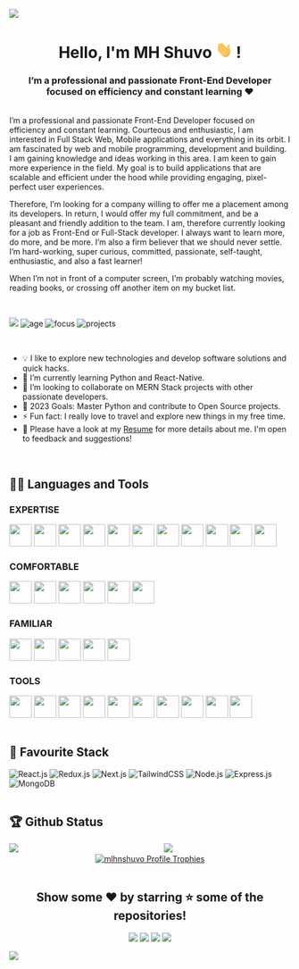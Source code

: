 ![](https://raw.githubusercontent.com/halfrost/halfrost/master/icons/header_.png)

<h1 align="center"> Hello, I'm MH Shuvo <img src="https://raw.githubusercontent.com/ABSphreak/ABSphreak/master/gifs/Hi.gif" width="30px" height="30px" > ! </h1>

<h3 align="center">I’m a professional and passionate Front-End Developer focused on efficiency and constant learning ❤</h3>
<br />

<div align="left">
I’m a professional and passionate Front-End Developer focused on efficiency and constant learning. Courteous and enthusiastic, I am interested in Full Stack Web, Mobile applications and everything in its orbit. I am fascinated by web and mobile programming, development and building. I am gaining knowledge and ideas working in this area. I am keen to gain more experience in the field. My goal is to build applications that are scalable and efficient under the hood while providing engaging, pixel-perfect user experiences.

Therefore, I’m looking for a company willing to offer me a placement among its developers. In return, I would offer my full commitment, and be a pleasant and friendly addition to the team. I am, therefore currently looking for a job as Front-End or Full-Stack developer. I always want to learn more, do more, and be more. I’m also a firm believer that we should never settle. I’m hard-working, super curious, committed, passionate, self-taught, enthusiastic, and also a fast learner!

When I’m not in front of a computer screen, I’m probably watching movies, reading books, or crossing off another item on my bucket list.

<br />

![](https://visitor-badge.glitch.me/badge?page_id=mlhnshuvo.mlhnshuvo)
![age](https://img.shields.io/badge/age-28-blueviolet)
![focus](https://img.shields.io/badge/focus-FullStack-critical)
![projects](https://img.shields.io/badge/projects-27-important)

<br />

- 💡 I like to explore new technologies and develop software solutions and quick hacks.
- 🌱 I’m currently learning Python and React-Native.
- 👯 I’m looking to collaborate on MERN Stack projects with other passionate developers.
- 🥅 2023 Goals: Master Python and contribute to Open Source projects.
- ⚡ Fun fact: I really love to travel and explore new things in my free time.
- 📝 Please have a look at my [Resume](https://drive.google.com/file/d/11ebwfwlPiUD01LPGMEkWl60qS3uS6_9v/view?usp=share_link) for more details about me. I'm open to feedback and suggestions!
</div>

<br />

## 👨‍💻 Languages and Tools

### EXPERTISE

<div align="left">
<img src="https://mlhnshuvo.vercel.app/_next/image?url=%2F_next%2Fstatic%2Fmedia%2Fjs.7771a0ed.png&w=3840&q=75" height="40" width="40">
<img src="https://mlhnshuvo.vercel.app/_next/image?url=%2F_next%2Fstatic%2Fmedia%2Freactjs.e7b27106.png&w=640&q=75" height="40" width="40">
<img src="https://mlhnshuvo.vercel.app/_next/image?url=%2F_next%2Fstatic%2Fmedia%2Fnextjs.6e392717.png&w=828&q=75" height="40" width="40">
<img src="https://mlhnshuvo.vercel.app/_next/image?url=%2F_next%2Fstatic%2Fmedia%2Fredux.c42be609.png&w=640&q=75" height="40" width="40">
<img src="https://mlhnshuvo.vercel.app/_next/image?url=%2F_next%2Fstatic%2Fmedia%2Feasypeasy.daacb02a.png&w=256&q=75" height="40" width="40">
<img src="https://mlhnshuvo.vercel.app/_next/image?url=%2F_next%2Fstatic%2Fmedia%2Fhtml.76e3c066.png&w=640&q=75" height="40" width="40">
<img src="https://mlhnshuvo.vercel.app/_next/image?url=%2F_next%2Fstatic%2Fmedia%2Fcss.0b25d4f1.png&w=1080&q=75" height="40" width="40">
<img src="https://mlhnshuvo.vercel.app/_next/image?url=%2F_next%2Fstatic%2Fmedia%2Ftailwindcss.375d821c.png&w=384&q=75" height="40" width="40">
<img src="https://mlhnshuvo.vercel.app/_next/image?url=%2F_next%2Fstatic%2Fmedia%2Fbootstrap.f5731ebd.png&w=640&q=75" height="40" width="40">
<img src="https://mlhnshuvo.vercel.app/_next/image?url=%2F_next%2Fstatic%2Fmedia%2Fsass.7494b621.png&w=1080&q=75" height="40" width="40"> 
<img src="https://mlhnshuvo.vercel.app/_next/image?url=%2F_next%2Fstatic%2Fmedia%2Fexpressjs.465912fa.png&w=828&q=75" height="40" width="40">
</div>

### COMFORTABLE

<div align="left">
<img src="https://mlhnshuvo.vercel.app/_next/image?url=%2F_next%2Fstatic%2Fmedia%2Fnodejs.26c64468.png&w=3840&q=75" height="40" width="40">
<img src="https://mlhnshuvo.vercel.app/_next/image?url=%2F_next%2Fstatic%2Fmedia%2Fmongodb.51cfbad4.png&w=640&q=75" height="40" width="40">
<img src="https://mlhnshuvo.vercel.app/_next/image?url=%2F_next%2Fstatic%2Fmedia%2Fmongoose.17bb1d77.png&w=256&q=75" height="40" width="40">
<img src="https://mlhnshuvo.vercel.app/_next/image?url=%2F_next%2Fstatic%2Fmedia%2Freactnative.a746265b.png&w=640&q=75" height="40" width="40">
<img src="https://mlhnshuvo.vercel.app/_next/image?url=%2F_next%2Fstatic%2Fmedia%2Fframermotion.f81c69b1.png&w=384&q=75" height="40" width="40">
<img src="https://mlhnshuvo.vercel.app/_next/image?url=%2F_next%2Fstatic%2Fmedia%2Fserver.9f9ac5f7.png&w=640&q=75" height="40" width="40">
</div>

### FAMILIAR

<div align="left">
<img src="https://mlhnshuvo.vercel.app/_next/image?url=%2F_next%2Fstatic%2Fmedia%2Ftypescript.683d8566.png&w=828&q=75" height="40" width="40">
<img src="https://mlhnshuvo.vercel.app/_next/image?url=%2F_next%2Fstatic%2Fmedia%2Fmaterialui.98ead70e.png&w=640&q=75" height="40" width="40">
<img src="https://mlhnshuvo.vercel.app/_next/image?url=%2F_next%2Fstatic%2Fmedia%2Fstyledcomponent.f85bdbc0.png&w=256&q=75" height="40" width="40">
<img src="https://mlhnshuvo.vercel.app/_next/image?url=%2F_next%2Fstatic%2Fmedia%2Fwebpack.564cd908.png&w=1200&q=75" height="40" width="40">
<img src="https://mlhnshuvo.vercel.app/_next/image?url=%2F_next%2Fstatic%2Fmedia%2Fwordpress.f07108b8.png&w=640&q=75" height="40" width="40">
</div>

### TOOLS

<div align="left">
<img src="https://mlhnshuvo.vercel.app/_next/image?url=%2F_next%2Fstatic%2Fmedia%2Fvscode.6e1e451c.png&w=1080&q=75" height="40" width="40">
<img src="https://mlhnshuvo.vercel.app/_next/image?url=%2F_next%2Fstatic%2Fmedia%2Fgit.37625c0a.png&w=384&q=75" height="40" width="40">
<img src="https://mlhnshuvo.vercel.app/_next/image?url=%2F_next%2Fstatic%2Fmedia%2Fgithub.ebcf7a0b.png&w=640&q=75" height="40" width="40">
<img src="https://mlhnshuvo.vercel.app/_next/image?url=%2F_next%2Fstatic%2Fmedia%2Fcromedev.5e3793dd.png&w=640&q=75" height="40" width="40">
<img src="https://mlhnshuvo.vercel.app/_next/image?url=%2F_next%2Fstatic%2Fmedia%2Fpostman.ff1cc667.png&w=640&q=75" height="40" width="40">
<img src="https://mlhnshuvo.vercel.app/_next/image?url=%2F_next%2Fstatic%2Fmedia%2Fnpm.36ba0db4.png&w=3840&q=75" height="40" width="40">
<img src="https://mlhnshuvo.vercel.app/_next/image?url=%2F_next%2Fstatic%2Fmedia%2Fyarn.ae159ba9.png&w=256&q=75" height="40" width="40">
<img src="https://mlhnshuvo.vercel.app/_next/image?url=%2F_next%2Fstatic%2Fmedia%2Ffigma.7866ac50.png&w=3840&q=75" height="40" width="40">
<img src="https://mlhnshuvo.vercel.app/_next/image?url=%2F_next%2Fstatic%2Fmedia%2Fxd.43a7538b.png&w=1080&q=75" height="40" width="40">
<img src="https://mlhnshuvo.vercel.app/_next/image?url=%2F_next%2Fstatic%2Fmedia%2Fslack.218dd730.png&w=828&q=75" height="40" width="40">
</div>
<br />

## 🎀 Favourite Stack

<div align="left">
<img alt="React.js" src="https://img.shields.io/badge/React-20232A?style=for-the-badge&logo=react&logoColor=61DAFB" />
<img alt="Redux.js" src="https://img.shields.io/badge/Redux-593D88?style=for-the-badge&logo=redux&logoColor=white" />
<img alt="Next.js" src="https://img.shields.io/badge/next.js-000000?style=for-the-badge&logo=nextdotjs&logoColor=white" />
<img alt="TailwindCSS" src="https://img.shields.io/badge/Tailwind_CSS-38B2AC?style=for-the-badge&logo=tailwind-css&logoColor=white"/>
<img alt="Node.js" src="https://img.shields.io/badge/Node.js-43853D?style=for-the-badge&logo=node.js&logoColor=white" />
<img alt="Express.js" src="https://img.shields.io/badge/express.js-%23404d59.svg?style=for-the-badge&logo=express&logoColor=%2361DAFB"/>
<img alt="MongoDB" src="https://img.shields.io/badge/MongoDB-4EA94B?style=for-the-badge&logo=mongodb&logoColor=white" />
</div>
  
<br />

## 🏆 Github Status

<img  src="https://github-readme-stats.vercel.app/api?username=mlhnshuvo&show_icons=true&hide_border=true&theme=radical" width="45%" align="right" >
<img  src="https://github-readme-streak-stats.herokuapp.com/?user=mlhnshuvo&theme=radical" width="45%" >

<br />

<div align="center">
  <a href="https://github.com/ryo-ma/github-profile-trophy">
    <img src="https://github-profile-trophy.vercel.app/?username=mlhnshuvo&theme=onestar&no-frame=true" alt="mlhnshuvo Profile Trophies" />
  </a>
</div>

<br />

<div align="center">

## Show some ❤️ by starring ⭐ some of the repositories!

[<img src="https://img.shields.io/badge/Portfolio-%23000000.svg?&style=for-the-badge&logo=react&logoColor=61DAFB">](https://mlhnshuvo.vercel.app/)
[<img src="https://img.shields.io/badge/Gmail-D14836?style=for-the-badge&logo=gmail&logoColor=white">](https://mail.google.com/mail/?view=cm&fs=1&to=mlhnshuvo@gmail.com)
[<img src="https://img.shields.io/badge/linkedin-%230077B5.svg?&style=for-the-badge&logo=linkedin&logoColor=white">](https://www.linkedin.com/in/mlhnshuvo/)
[<img src="https://img.shields.io/badge/facebook-%231877F2.svg?&style=for-the-badge&logo=facebook&logoColor=white">](https://www.facebook.com/mlhnshuvo/)
</div>

![](https://i.imgur.com/IuzIC2j.png)
